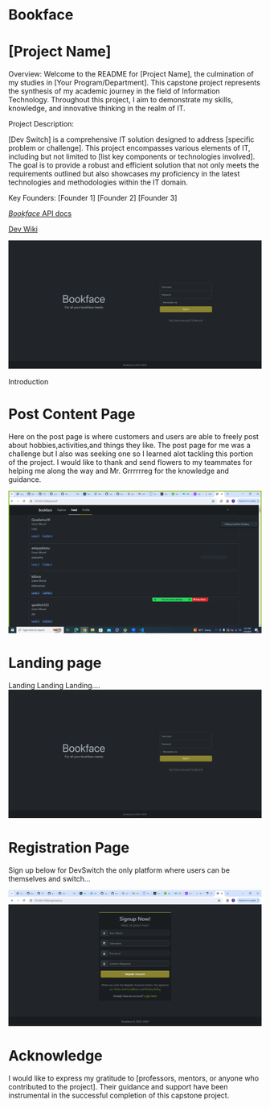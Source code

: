 # Bookface





# [Project Name]
Overview:
Welcome to the README for [Project Name], the culmination of my studies in [Your Program/Department]. This capstone project represents the synthesis of my academic journey in the field of Information Technology. Throughout this project, I aim to demonstrate my skills, knowledge, and innovative thinking in the realm of IT.

Project Description:

[Dev Switch] is a comprehensive IT solution designed to address [specific problem or challenge]. This project encompasses various elements of IT, including but not limited to [list key components or technologies involved]. The goal is to provide a robust and efficient solution that not only meets the requirements outlined but also showcases my proficiency in the latest technologies and methodologies within the IT domain.


Key Founders:
[Founder 1]
[Founder 2]
[Founder 3]

 [*Bookface* API docs](http://microbloglite.us-east-2.elasticbeanstalk.com/docs/)

[Dev Wiki](https://github.com/JonCGroberg/microbloglite-capstone-starter/wiki/)

![landingScreenshot](/screen-captures/landing.png)


Introduction

# Post Content Page
Here on the post page is where customers and users are able to freely post about hobbies,activities,and things they like. The post page for me was a challenge but I also was seeking one so I learned alot tackling this portion of the project. I would like to thank and send flowers to my teammates for helping me along the way and Mr. Grrrrrreg for the knowledge and guidance. 

![PostScreenshot](/screen-captures/post.PNG)

# Landing page
Landing Landing Landing....
![landingScreenshot](/screen-captures/landing.png)


# Registration Page

Sign up below for DevSwitch the only platform where users can be themselves and switch...

![registrationScreenshot](/screen-captures/registration.PNG)

# Acknowledge
I would like to express my gratitude to [professors, mentors, or anyone who contributed to the project]. Their guidance and support have been instrumental in the successful completion of this capstone project.
